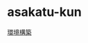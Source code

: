 # asakatu-kun

[環境構築](https://github.com/nocox/asakatu-kun/wiki/1_4%E7%92%B0%E5%A2%83%E6%A7%8B%E7%AF%89)
